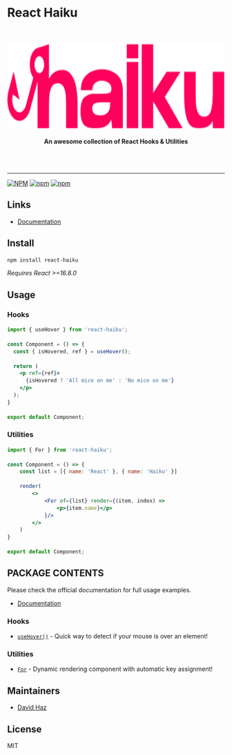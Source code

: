 # React Haiku

<div align="center">
	<br>
	<br>
	<img src="./haiku.svg" alt="react-haiku" height="200">
	<br>
	<br>
	<b>An awesome collection of React Hooks & Utilities</b>
	<br>
	<br>
	<br>
	<br>
	<hr>
</div>

[![NPM](https://img.shields.io/npm/l/react-haiku)](https://github.com/davidhzdev/react-haiku/LICENSE)
[![npm](https://img.shields.io/npm/v/react-haiku)](https://www.npmjs.com/package/react-haiku)
[![npm](https://img.shields.io/npm/dm/react-haiku)](https://www.npmjs.com/package/react-haiku)

## Links

- [Documentation](https://reacthaiku.online/)



## Install

```sh
npm install react-haiku
```

*Requires React >=16.8.0*

## Usage

### Hooks
```jsx
import { useHover } from 'react-haiku';

const Component = () => {
  const { isHovered, ref } = useHover();

  return (
    <p ref={ref}>
      {isHovered ? 'All mice on me' : 'No mice on me'}
    </p>
  );
}

export default Component;
```

### Utilities
```jsx
import { For } from 'react-haiku';

const Component = () => {
    const list = [{ name: 'React' }, { name: 'Haiku' }]

    render(
        <>
        	<For of={list} render={(item, index) =>
		        <p>{item.name}</p>
	        }/>
        </>
    )
}

export default Component;
```

## PACKAGE CONTENTS

Please check the official documentation for full usage examples.
- [Documentation](https://reacthaiku.online/)

### Hooks

- [`useHover()`](https://reacthaiku.online/docs/hooks/useHover) - Quick way to detect if your mouse is over an element!

### Utilities

- [`For`](https://reacthaiku.online/docs/utilities/for) - Dynamic rendering component with automatic key assignment!

## Maintainers

- [David Haz](https://github.com/davidhzdev)

## License

MIT